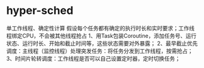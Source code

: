 # hyper-sched
单工作线程、确定性计算
假设每个任务都有确定的执行时长和实时要求；工作线程绑定CPU，不会被其他线程抢占
1、用Task包装Coroutine，添加任务号、运行状态、运行时长、开始和截止时间等，这些状态需要对外暴露；
2、最早截止优先调度：主线程（监控线程）处理突发任务：将任务分发到工作线程，按需抢占；
3、时间片轮转调度：工作线程是否可以自己设置定时器，定时切换任务；
